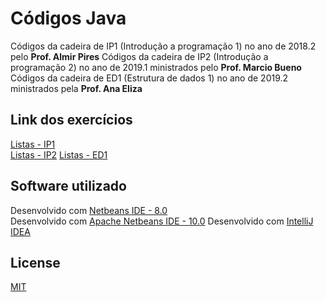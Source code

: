 # Códigos Java

Códigos da cadeira de IP1 (Introdução a programação 1) no ano de 2018.2 pelo **Prof. Almir Pires**
Códigos da cadeira de IP2 (Introdução a programação 2) no ano de 2019.1 ministrados pelo **Prof. Marcio Bueno**
Códigos da cadeira de ED1 (Estrutura de dados 1) no ano de 2019.2 ministrados pela **Prof. Ana Eliza**

## Link dos exercícios

[Listas - IP1](https://github.com/luisfelipe3d/base-cod-java/tree/master/c3.unicap.br.almir.ip1/src)  
[Listas - IP2](https://github.com/luisfelipe3d/base-cod-java/tree/master/c3.unicap.br.marcio.ip2/src)
[Listas - ED1](https://github.com/luisfelipe3d/base-cod-java/tree/master/c3.unicap.br.ana.ed1)

## Software utilizado

Desenvolvido com [Netbeans IDE - 8.0](https://netbeans.org/downloads/8.0.2/)  
Desenvolvido com [Apache Netbeans IDE - 10.0](https://netbeans.apache.org/download/nb100/nb100.html)
Desenvolvido com [IntelliJ IDEA](https://www.jetbrains.com/idea/download/index.html)
## License
[MIT](https://github.com/luisfelipe3d/base-cod-java/blob/master/LICENSE)



